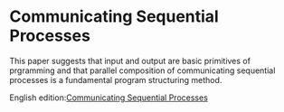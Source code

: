 # Communicating Sequential Processes
This paper suggests that input and output are basic primitives of prgramming and that parallel composition of communicating sequential processes is a fundamental program structuring method.

English edition:[Communicating Sequential Processes](https://www.cs.cmu.edu/~crary/819-f09/Hoare78.pdf)
